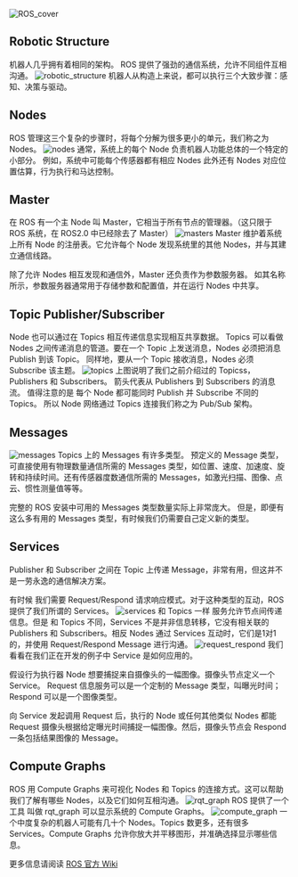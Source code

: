 ![ROS_cover](./img/ROS_cover.png)
## Robotic Structure
机器人几乎拥有着相同的架构。
ROS 提供了强劲的通信系统，允许不同组件互相沟通。
![robotic_structure](./img/robotic_structure.png)
机器人从构造上来说，都可以执行三个大致步骤：感知、决策与驱动。
## Nodes
ROS 管理这三个复杂的步骤时，将每个分解为很多更小的单元，我们称之为 Nodes。
![nodes](./img/node.png)
通常，系统上的每个 Node 负责机器人功能总体的一个特定的小部分。
例如，系统中可能每个传感器都有相应 Nodes
此外还有 Nodes 对应位置估算，行为执行和马达控制。
## Master
在 ROS 有一个主 Node 叫 Master，它相当于所有节点的管理器。（这只限于 ROS 系统，在 ROS2.0 中已经除去了 Master）
![masters](./img/master.png)
Master 维护着系统上所有 Node 的注册表。它允许每个 Node 发现系统里的其他 Nodes，并与其建立通信线路。

除了允许 Nodes 相互发现和通信外，Master 还负责作为参数服务器。
如其名称所示，参数服务器通常用于存储参数和配置值，并在运行 Nodes 中共享。
## Topic Publisher/Subscriber
Node 也可以通过在 Topics 相互传递信息实现相互共享数据。
Topics 可以看做 Nodes 之间传递消息的管道。要在一个 Topic 上发送消息，Nodes 必须把消息 Publish 到该 Topic。
同样地，要从一个 Topic 接收消息，Nodes 必须 Subscribe 该主题。
![topics](./img/topic.png)
上图说明了我们之前介绍过的 Topicss，Publishers 和 Subscribers。
箭头代表从 Publishers 到 Subscribers 的消息流。
值得注意的是 每个 Node 都可能同时 Publish 并 Subscribe 不同的 Topics。
所以 Node 网络通过 Topics 连接我们称之为 Pub/Sub 架构。
## Messages
![messages](./img/message.png)
Topics 上的 Messages 有许多类型。
预定义的 Message 类型，可直接使用有物理数量通信所需的 Messages 类型，如位置、速度、加速度、旋转和持续时间。还有传感器度数通信所需的 Messages，如激光扫描、图像、点云、惯性测量值等等。

完整的 ROS 安装中可用的 Messages 类型数量实际上非常庞大。
但是，即便有这么多有用的 Messages 类型，有时候我们仍需要自己定义新的类型。

## Services
Publisher 和 Subscriber 之间在 Topic 上传递 Message，非常有用，但这并不是一劳永逸的通信解决方案。

有时候 我们需要 Request/Respond 请求响应模式。对于这种类型的互动，ROS 提供了我们所谓的 Services。
![services](./img/service.png)
和 Topics 一样 服务允许节点间传递信息。但是 和 Topics 不同，Services 不是并非信息转移，它没有相关联的 Publishers 和 Subscribers。相反 Nodes 通过 Services 互动时，它们是1对1的，并使用 Request/Respond  Message 进行沟通。
![request_respond](./img/request_respond.png)
我们看看在我们正在开发的例子中 Service 是如何应用的。

假设行为执行器 Node 想要捕捉来自摄像头的一幅图像。摄像头节点定义一个 Service。
Request 信息服务可以是一个定制的 Message 类型，叫曝光时间；Respond 可以是一个图像类型。

向 Service 发起调用 Request 后，执行的 Node 或任何其他类似 Nodes 都能 Request 摄像头根据给定曝光时间捕捉一幅图像。然后，摄像头节点会 Respond  一条包括结果图像的 Message。
## Compute Graphs
ROS 用 Compute Graphs 来可视化 Nodes 和 Topics 的连接方式。这可以帮助我们了解有哪些 Nodes，以及它们如何互相沟通。
![rqt_graph](./img/rqt_graph.png)
ROS 提供了一个工具 叫做 rqt_graph 可以显示系统的 Compute Graphs。
![compute_graph](./img/compute_graph.png)
一个中度复杂的机器人可能有几十个 Nodes。Topics 数更多，还有很多 Services。Compute Graphs 允许你放大并平移图形，并准确选择显示哪些信息。

更多信息请阅读 [ROS 官方 Wiki](http://wiki.ros.org/)

